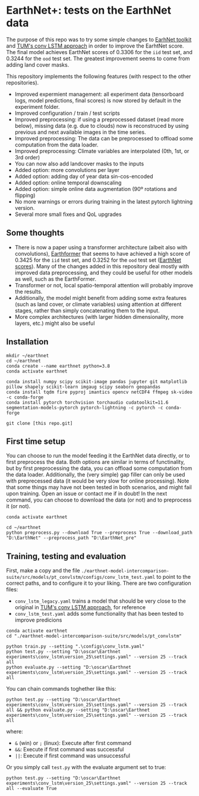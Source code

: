 # EarthNet+: tests on the EarthNet data
The purpose of this repo was to try some simple changes to [EarhNet toolkit](https://github.com/earthnet2021/earthnet-toolkit) and [TUM's conv LSTM approach](https://github.com/dcodrut/weather2land) in order to improve the EarhtNet score. The final model achieves EarthNet scores of 0.3306 for the `iid` test set, and 0.3244 for the `ood` test set. The greatest improvement seems to come from adding land cover masks.

This repository implements the following features (with respect to the other repositories).
 - Improved expermient management: all experiment data (tensorboard logs, model predictions, final scores) is now stored by default in the experiment folder.
 - Improved configuration / train / test scripts
 - Improved preprocessing: if using a preprocessed dataset (read more below), missing data (e.g. due to clouds) now is reconstruced by using previous and next available images in the time series.
 - Improved preprocessing: The data can be preprocessed to offload some computation from the data loader.
 - Improved preprocessing: Climate variables are interpolated (0th, 1st, or 3rd order)
 - You can now also add landcover masks to the inputs
 - Added option: more convolutions per layer
 - Added option: adding day of year data sin-cos-encoded
 - Added option: online temporal downscaling
 - Added option: simple online data augmentation (90º rotations and flipping)
 - No more warnings or errors during training in the latest pytorch lightning version.
 - Several more small fixes and QoL upgrades

## Some thoughts
 - There is now a paper using a transformer architecture (albeit also with convolutions), [Earthformer](https://openreview.net/forum?id=lzZstLVGVGW) that seems to have achieved a high score of 0.3425 for the `iid` test set, and 0.3252 for the `ood` test set ([EarthNet scores](https://www.earthnet.tech/docs/ch-leaderboard/#robustness-ood)). Many of the changes added in this repository deal mostly with improved data preprocessing, and they could be useful for other models as well, such as the EarthFormer.
 - Transformer or not, local spatio-temporal attention will probably improve the results.
 - Additionally, the model might benefit from adding some extra features (such as land cover, or climate variables) using attention at different stages, rather than simply concatenating them to the input.
 - More complex architectures (with larger hidden dimensionality, more layers, etc.) might also be useful

## Installation
``` {bash}
mkdir ~/earthnet
cd ~/earthnet
conda create --name earthnet python=3.8
conda activate earthnet

conda install numpy scipy scikit-image pandas jupyter git matplotlib pillow shapely scikit-learn imgaug scipy seaborn geopandas
conda install tqdm fire pyproj imantics opencv netCDF4 ffmpeg sk-video -c conda-forge
conda install pytorch torchvision torchaudio cudatoolkit=11.6 segmentation-models-pytorch pytorch-lightning -c pytorch -c conda-forge

git clone [this repo.git]
```

## First time setup

You can choose to run the model feeding it the EarthNet data directly, or to first preprocess the data. 
Both options are similar in terms of functinality, but by first preprocessing the data, you can offload some computation from the data loader.
Additionally, the (very simple) gap filler can only be used with preprecessed data (it would be very slow for online processing).
Note that some things may have not been tested in both scenarios, and might fail upon training. Open an issue or contact me if in doubt!
In the next command, you can choose to download the data (or not) and to preprocess it (or not).

```{bash}
conda activate earthnet

cd ~/earthnet
python preprocess.py --download True --preprocess True --download_path "D:\EarthNet" --preprocess_path "D:\EarthNet_pre"
```

## Training, testing and evaluation

First, make a copy and the file `./earthnet-model-intercomparison-suite/src/models/pt_convlstm/configs/conv_lstm_test.yaml` to point to the correct paths, and to configure it to your liking.
There are two configuration files: 
 - `conv_lstm_legacy.yaml` trains a model that should be very close to the original in [TUM's conv LSTM approach](https://github.com/dcodrut/weather2land), for reference
 - `conv_lstm_test.yaml` adds some functionality that has been tested to improve predicions

```{bash}
conda activate earthnet
cd "./earthnet-model-intercomparison-suite/src/models/pt_convlstm"

python train.py --setting ".\configs\conv_lstm.yaml"
python test.py --setting "D:\oscar\Earthnet experiments\conv_lstm\version_25\settings.yaml" --version 25 --track all
python evaluate.py --setting "D:\oscar\Earthnet experiments\conv_lstm\version_25\settings.yaml" --version 25 --track all
```

You can chain commands toghether like this:
```{bash}
python test.py --setting "D:\oscar\Earthnet experiments\conv_lstm\version_25\settings.yaml" --version 25 --track all && python evaluate.py --setting "D:\oscar\Earthnet experiments\conv_lstm\version_25\settings.yaml" --version 25 --track all
```
where:
 - `&` (win) or `;` (linux): Execute after first command
 - `&&`: Execute if first command was successful
 - `||`: Execute if first command was unsuccessful
 
Or you simply call `test.py` with the evaluate argument set to true:
```{bash}
python test.py --setting "D:\oscar\Earthnet experiments\conv_lstm\version_25\settings.yaml" --version 25 --track all --evaluate True
```